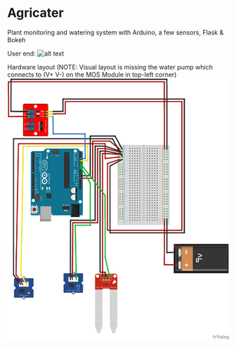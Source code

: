 # Agricater
Plant monitoring and watering system with Arduino, a few sensors, Flask &amp; Bokeh

User end:
![alt text](https://github.com/adempus/Agricater/blob/master/app/res/agricater2.gif?raw=true)


Hardware layout (NOTE: Visual layout is missing the water pump which connects to (V+ V-) on the MOS Module in top-left corner)
![alt text](https://github.com/adempus/Agricater/blob/master/app/res/AgricaterHardwareSketch.png)


